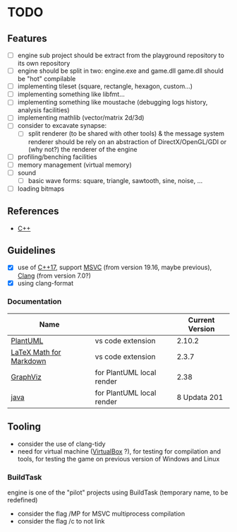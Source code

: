 # TODO

## Features

- [ ] engine sub project should be extract from the playground repository to its own repository
- [ ] engine should be split in two: engine.exe and game.dll
  game.dll should be "hot" compilable
- [ ] implementing tileset (square, rectangle, hexagon, custom...)
- [ ] implementing something like libfmt...
- [ ] implementing something like moustache (debugging logs history, analysis facilities)
- [ ] implementing mathlib (vector/matrix 2d/3d)
- [ ] consider to excavate synapse:
  - [ ] split renderer (to be shared with other tools) & the message system
    renderer should be rely on an abstraction of DirectX/OpenGL/GDI or (why not?) the renderer of the engine
- [ ] profiling/benching facilities
- [ ] memory management (virtual memory)
- [ ] sound
  - [ ] basic wave forms: square, triangle, sawtooth, sine, noise, ...
- [ ] loading bitmaps

## References

- [C++](https://cppreference.com)

## Guidelines

- [x] use of [C++17](https://isocpp.org/), support [MSVC](http://visualstudio.com) (from version 19.16, maybe previous), [Clang](http://llvm.org/) (from version 7.0?)
- [x] using clang-format

### Documentation

| Name                                                                                           |                           | Current Version |
| ---------------------------------------------------------------------------------------------- | ------------------------- | --------------- |
| [PlantUML](https://marketplace.visualstudio.com/items?itemName=jebbs.plantuml)                 | vs code extension         | 2.10.2          |
| [LaTeX Math for Markdown](https://marketplace.visualstudio.com/items?itemName=goessner.mdmath) | vs code extension         | 2.3.7           |
| [GraphViz](http://www.graphviz.org/download/)                                                  | for PlantUML local render | 2.38            |
| [java](https://www.java.com/en/download/)                                                      | for PlantUML local render | 8 Updata 201    |

## Tooling

- consider the use of clang-tidy
- need for virtual machine ([VirtualBox](https://www.virtualbox.org/) ?), for testing for compilation and tools, for testing the game on previous version of Windows and Linux

### BuildTask

engine is one of the "pilot" projects using BuildTask (temporary name, to be redefined)

- consider the flag /MP for MSVC multiprocess compilation
- consider the flag /c to not link